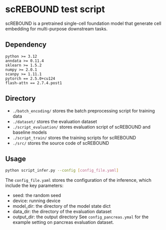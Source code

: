 # scREBOUND test script
scREBOUND is a pretrained single-cell foundation model that generate cell embedding for multi-purpose downstream tasks.

## Dependency
```
python >= 3.12
anndata >= 0.11.4
sklearn >= 1.5.2
numpy >= 2.0.1
scanpy >= 1.11.1
pytorch == 2.5.0+cu124
flash-attn == 2.7.4.post1
```

## Directory
* `./batch_encoding/` stores the batch preprocessing script for training data 
* `./dataset/` stores the evaluation dataset 
* `./script_evaluation/` stores evaluation script of scREBOUND and baseline models
* `./script_train/` stores the training scripts for scREBOUND
* `./src/` stores the source code of scREBOUND

## Usage
```bash
python script_infer.py --config [config_file.yaml]
```

The `config_file.yaml` stores the configuration of the inference, which include the key parameters:
* seed: the random seed
* device: running device
* model_dir: the directory of the model state dict
* data_dir: the directory of the evaluation dataset
* output_dir: the output directory
See `config_pancreas.ymal` for the example setting on pancreas evaluation dataset.
